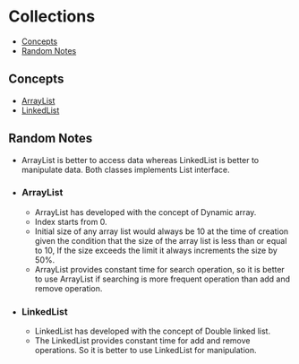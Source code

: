# Collections

* [Concepts](#concepts)
* [Random Notes](#random-notes)

## Concepts
* [ArrayList](#arraylist)
* [LinkedList](#linkedlist)
## Random Notes
* ArrayList is better to access data whereas LinkedList is better to manipulate data. Both classes implements List interface.
* ### ArrayList
  * ArrayList has developed with the concept of Dynamic array.
  * Index starts from 0.
  * Initial size of any array list would always be 10 at the time of creation given the 
    condition that the size of the array list is less than or equal to 10, If the size 
    exceeds the limit it always increments the size by 50%.
  * ArrayList provides constant time for search operation, so it is better to use ArrayList 
    if searching is more frequent operation than add and remove operation.
* ### LinkedList
  * LinkedList has developed with the concept of Double linked list.
  * The LinkedList provides constant time for add and remove operations. So it is better to use 
    LinkedList for manipulation.
